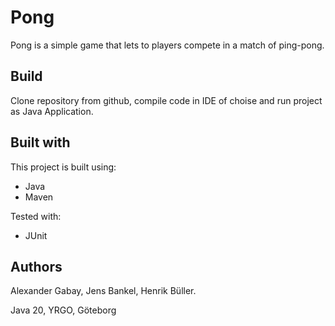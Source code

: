 # Pong

Pong is a simple game that lets to players compete in a match of ping-pong. 

## Build

Clone repository from github, compile code in IDE of choise and run project as Java Application.

## Built with
This project is built using:
* Java
* Maven

Tested with:
* JUnit

## Authors
Alexander Gabay, Jens Bankel, Henrik Büller.

Java 20, YRGO, Göteborg
